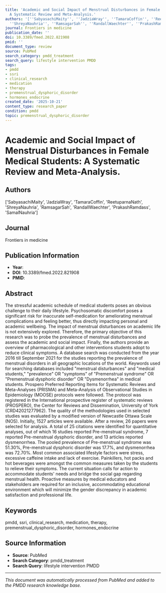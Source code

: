```yaml
---
title: 'Academic and Social Impact of Menstrual Disturbances in Female Medical Students:
  A Systematic Review and Meta-Analysis.'
authors: '[''SabyasachiMaity'', ''JadziaWray'', ''TamaraCoffin'', ''ReetuparnaNath'',
  ''ShreyaNauhria'', ''RamsagarSah'', ''RandallWaechter'', ''PrakashRamdass'', ''SamalNauhria'']'
journal: Frontiers in medicine
publication_date: ''
doi: 10.3389/fmed.2022.821908
pmid: ''
document_type: review
source: PubMed
search_category: pmdd_treatment
search_query: lifestyle intervention PMDD
tags:
- pmdd
- ssri
- clinical_research
- medication
- therapy
- premenstrual_dysphoric_disorder
- hormones_endocrine
created_date: '2025-10-21'
content_type: research_paper
condition: pmdd
topic: premenstrual_dysphoric_disorder
---
```


# Academic and Social Impact of Menstrual Disturbances in Female Medical Students: A Systematic Review and Meta-Analysis.

## Authors
['SabyasachiMaity', 'JadziaWray', 'TamaraCoffin', 'ReetuparnaNath', 'ShreyaNauhria', 'RamsagarSah', 'RandallWaechter', 'PrakashRamdass', 'SamalNauhria']

## Journal
Frontiers in medicine

## Publication Information
- **Year**: 
- **DOI**: 10.3389/fmed.2022.821908
- **PMID**: 

## Abstract
The stressful academic schedule of medical students poses an obvious challenge to their daily lifestyle. Psychosomatic discomfort poses a significant risk for inaccurate self-medication for ameliorating menstrual complications and feeling better, thus directly impacting personal and academic wellbeing. The impact of menstrual disturbances on academic life is not extensively explored. Therefore, the primary objective of this research was to probe the prevalence of menstrual disturbances and assess the academic and social impact. Finally, the authors provide an overview of pharmacological and other interventions students adopt to reduce clinical symptoms. A database search was conducted from the year 2016 till September 2021 for the studies reporting the prevalence of menstrual disorders in all geographic locations of the world. Keywords used for searching databases included "menstrual disturbances" and "medical students," "prevalence" OR "symptoms" of "Premenstrual syndrome" OR "Premenstrual dysphoric disorder" OR "Dysmenorrhea" in medical students. Prospero Preferred Reporting Items for Systematic Reviews and Meta-Analyses (PRISMA) and Meta-Analysis of Observational Studies in Epidemiology (MOOSE) protocols were followed. The protocol was registered in the International prospective register of systematic reviews (PROSPERO), the Center for Reviews and Dissemination, University of York (CRD42021277962). The quality of the methodologies used in selected studies was evaluated by a modified version of Newcastle Ottawa Scale (NOS). Initially, 1527 articles were available. After a review, 26 papers were selected for analysis. A total of 25 citations were identified for quantitative analyses, out of which 16 studies reported Pre-menstrual syndrome, 7 reported Pre-menstrual dysphoric disorder, and 13 articles reported dysmenorrhea. The pooled prevalence of Pre-menstrual syndrome was 51.30%, Pre-menstrual dysphoric disorder was 17.7%, and dysmenorrhea was 72.70%. Most common associated lifestyle factors were stress, excessive caffeine intake and lack of exercise. Painkillers, hot packs and hot beverages were amongst the common measures taken by the students to relieve their symptoms. The current situation calls for action to accommodate students' needs and bridge the social gap regarding menstrual health. Proactive measures by medical educators and stakeholders are required for an inclusive, accommodating educational environment which will minimize the gender discrepancy in academic satisfaction and professional life.

## Keywords
pmdd, ssri, clinical_research, medication, therapy, premenstrual_dysphoric_disorder, hormones_endocrine

## Source Information
- **Source**: PubMed
- **Search Category**: pmdd_treatment
- **Search Query**: lifestyle intervention PMDD

---
*This document was automatically processed from PubMed and added to the PMDD research knowledge base.*
